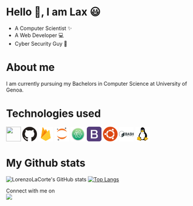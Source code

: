 # Hello :wave:, I am Lax 😃 
- A Computer Scientist :sparkles:
- A Web Developer :computer:
- Cyber Security Guy :new_moon_with_face:

# About me
I am currently pursuing my Bachelors in Computer Science at University of Genoa.

# Technologies used

<code><img height="40" width="40" src="https://upload.wikimedia.org/wikipedia/commons/thumb/3/3f/Git_icon.svg/1024px-Git_icon.svg.png"></code>
<code><img height="40" width="40" src="https://raw.githubusercontent.com/github/explore/80688e429a7d4ef2fca1e82350fe8e3517d3494d/topics/github-api/github-api.png"></code>
<code><img height="40" width="40" src="https://raw.githubusercontent.com/github/explore/80688e429a7d4ef2fca1e82350fe8e3517d3494d/topics/firebase/firebase.png"></code>
<code><img height="40" width="40" src="https://raw.githubusercontent.com/github/explore/80688e429a7d4ef2fca1e82350fe8e3517d3494d/topics/jupyter-notebook/jupyter-notebook.png"></code>
<code><img height="40" width="40" src="https://raw.githubusercontent.com/github/explore/80688e429a7d4ef2fca1e82350fe8e3517d3494d/topics/atom/atom.png"></code>
<code><img height="40" width="40" src="https://raw.githubusercontent.com/github/explore/80688e429a7d4ef2fca1e82350fe8e3517d3494d/topics/bootstrap/bootstrap.png"></code>
<code><img height="40" width="40" src="https://raw.githubusercontent.com/github/explore/80688e429a7d4ef2fca1e82350fe8e3517d3494d/topics/ubuntu/ubuntu.png"></code>
<code><img height="40" width="40" src= "https://raw.githubusercontent.com/github/explore/80688e429a7d4ef2fca1e82350fe8e3517d3494d/topics/bash/bash.png"></code>
<code><img height="40" width="40" src= "https://raw.githubusercontent.com/github/explore/80688e429a7d4ef2fca1e82350fe8e3517d3494d/topics/linux/linux.png"></code>


# My Github stats
![LorenzoLaCorte's GitHub stats](https://github-readme-stats.vercel.app/api?username=LorenzoLaCorte-ux&hide=issues&show_icons=true&theme=gotham)
[![Top Langs](https://github-readme-stats.vercel.app/api/top-langs/?username=LorenzoLaCorte-ux&layout=compact&theme=gotham)](https://github.com/anuraghazra/github-readme-stats)


<p>Connect with me on
<br>	
<a target="_blank" href="https://www.linkedin.com/in/lorenzo-la-corte-0b96a0167/"><img src="https://img.shields.io/badge/-LinkedIn-0077B5?style=for-the-badge&logo=Linkedin&logoColor=white"></img></a>

<br>
</p>
